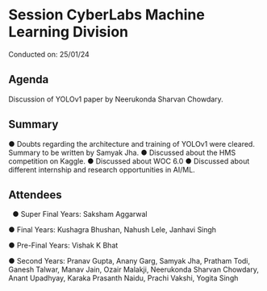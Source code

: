 # Session CyberLabs Machine Learning Division
Conducted on: 25/01/24
 
## Agenda
Discussion of YOLOv1 paper by Neerukonda Sharvan Chowdary.
 
## Summary
● Doubts regarding the architecture and training of YOLOv1 were cleared. Summary to be written by Samyak Jha.
● Discussed about the HMS competition on Kaggle.
● Discussed about WOC 6.0
● Discussed about different internship and research opportunities in AI/ML.
 
## Attendees
 
● Super Final Years: Saksham Aggarwal

● Final Years: Kushagra Bhushan, Nahush Lele, Janhavi Singh

● Pre-Final Years: Vishak K Bhat

● Second Years: Pranav Gupta, Anany Garg, Samyak Jha, Pratham Todi, Ganesh Talwar, Manav Jain, Ozair Malakji, Neerukonda Sharvan Chowdary, Anant Upadhyay, Karaka Prasanth Naidu, Prachi Vakshi, Yogita Singh
